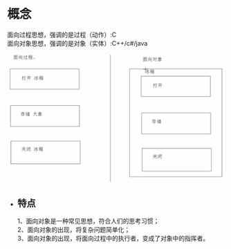 # 概念
  面向过程思想，强调的是过程（动作）:C  
  面向对象思想，强调的是对象（实体）:C++/c#/java    
  
  ![image](https://github.com/Ansonnnnn/NotesForJava/blob/master/pic/04.png)  
  
  * ## 特点 ##   
    1、面向对象是一种常见思想，符合人们的思考习惯；  
    2、面向对象的出现，将复杂问题简单化；  
    3、面向对象的出现，将面向过程中的执行者，变成了对象中的指挥者。  
